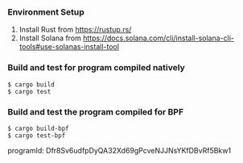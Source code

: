 ### Environment Setup
1. Install Rust from https://rustup.rs/
2. Install Solana from https://docs.solana.com/cli/install-solana-cli-tools#use-solanas-install-tool

### Build and test for program compiled natively
```
$ cargo build
$ cargo test
```

### Build and test the program compiled for BPF
```
$ cargo build-bpf
$ cargo test-bpf
```
programId: 
Dfr8Sv6udfpDyQA32Xd69gPcveNJJNsYKfDBvRf5Bkw1
